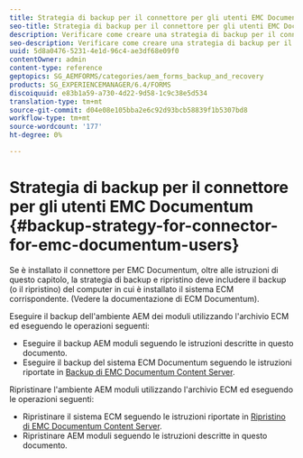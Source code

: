 ```yaml
---
title: Strategia di backup per il connettore per gli utenti EMC Documentum
seo-title: Strategia di backup per il connettore per gli utenti EMC Documentum
description: Verificare come creare una strategia di backup per il connettore per gli utenti EMC Documentum.
seo-description: Verificare come creare una strategia di backup per il connettore per gli utenti EMC Documentum.
uuid: 5d8a0476-5231-4e1d-96c4-ae3df68e09f0
contentOwner: admin
content-type: reference
geptopics: SG_AEMFORMS/categories/aem_forms_backup_and_recovery
products: SG_EXPERIENCEMANAGER/6.4/FORMS
discoiquuid: e83b1a59-a730-4d22-9d58-1c9c38e5d534
translation-type: tm+mt
source-git-commit: d04e08e105bba2e6c92d93bcb58839f1b5307bd8
workflow-type: tm+mt
source-wordcount: '177'
ht-degree: 0%

---
```



# Strategia di backup per il connettore per gli utenti EMC Documentum {#backup-strategy-for-connector-for-emc-documentum-users}

Se è installato il connettore per EMC Documentum, oltre alle istruzioni di questo capitolo, la strategia di backup e ripristino deve includere il backup (o il ripristino) del computer in cui è installato il sistema ECM corrispondente. (Vedere la documentazione di ECM Documentum).

Eseguire il backup dell&#39;ambiente AEM dei moduli utilizzando l&#39;archivio ECM ed eseguendo le operazioni seguenti:

* Eseguire il backup AEM moduli seguendo le istruzioni descritte in questo documento.
* Eseguire il backup del sistema ECM Documentum seguendo le istruzioni riportate in [Backup di EMC Documentum Content Server](/help/forms/using/admin-help/backing-recovering-emc-documentum-repository.md#back-up-the-emc-documentum-content-server).

Ripristinare l&#39;ambiente AEM moduli utilizzando l&#39;archivio ECM ed eseguendo le operazioni seguenti:

* Ripristinare il sistema ECM seguendo le istruzioni riportate in [Ripristino di EMC Documentum Content Server](/help/forms/using/admin-help/backing-recovering-emc-documentum-repository.md#restore-the-emc-documentum-content-server).
* Ripristinare AEM moduli seguendo le istruzioni descritte in questo documento.

